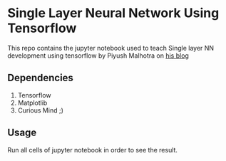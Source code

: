 # Single Layer Neural Network Using Tensorflow
This repo contains the jupyter notebook used to teach Single layer NN development using tensorflow by Piyush Malhotra on [his blog](codeflaunt.wordpress.com)

## Dependencies
1. Tensorflow
2. Matplotlib
3. Curious Mind ;)

## Usage
Run all cells of jupyter notebook in order to see the result.